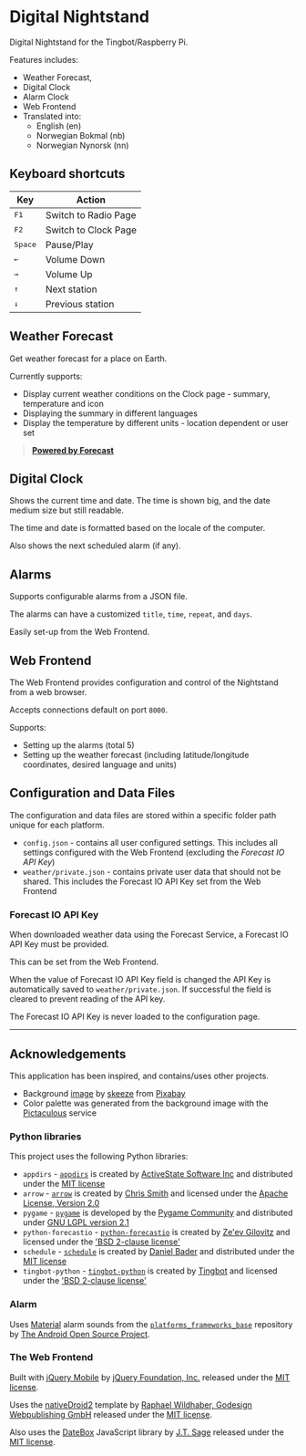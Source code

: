# Digital Nightstand #

Digital Nightstand for the Tingbot/Raspberry Pi.

Features includes:

* Weather Forecast,
* Digital Clock
* Alarm Clock
* Web Frontend
* Translated into:
    * English (en)
    * Norwegian Bokmal (nb)
    * Norwegian Nynorsk (nn)

## Keyboard shortcuts ##

Key               | Action
----------------- | ---------------------
<kbd>F1</kbd>     | Switch to Radio Page
<kbd>F2</kbd>     | Switch to Clock Page
<kbd>Space</kbd>  | Pause/Play
<kbd>&larr;</kbd> | Volume Down
<kbd>&rarr;</kbd> | Volume Up
<kbd>&uarr;</kbd> | Next station
<kbd>&darr;</kbd> | Previous station


## Weather Forecast ##

Get weather forecast for a place on Earth.

Currently supports:

* Display current weather conditions on the Clock page - summary, temperature 
  and icon
* Displaying the summary in different languages
* Display the temperature by different units - location dependent or user set

> **[Powered by Forecast](http://forecast.io/ "Powered by Forecast")**

## Digital Clock ##

Shows the current time and date. The time is shown big, and the date medium 
size but still readable.

The time and date is formatted based on the locale of the computer.

Also shows the next scheduled alarm (if any).

## Alarms ##

Supports configurable alarms from a JSON file.

The alarms can have a customized `title`, `time`, `repeat`, and `days`.

Easily set-up from the Web Frontend.

## Web Frontend ##

The Web Frontend provides configuration and control of the Nightstand from a 
web browser.

Accepts connections default on port `8000`.

Supports:

* Setting up the alarms (total 5)
* Setting up the weather forecast (including latitude/longitude coordinates, 
  desired language and units)


## Configuration and Data Files ##

The configuration and data files are stored within a specific folder path 
unique for each platform.

* `config.json` - contains all user configured settings. This includes all 
  settings configured with the Web Frontend (excluding the _Forecast IO API Key_)
* `weather/private.json` - contains private user data that should not be 
  shared. This includes the Forecast IO API Key set from the Web Frontend

### Forecast IO API Key ###

When downloaded weather data using the Forecast Service, a Forecast IO API Key
must be provided.

This can be set from the Web Frontend.

When the value of Forecast IO API Key field is changed the API Key is
automatically saved to `weather/private.json`. If successful the field is 
cleared to prevent reading of the API key.

The Forecast IO API Key is never loaded to the configuration page.

--------

## Acknowledgements ##

This application has been inspired, and contains/uses other projects.

* Background [image][background-image] by [skeeze][pixabay-skeeze] from 
  [Pixabay][pixabay]
* Color palette was generated from the background image with the 
  [Pictaculous][pictaculous] service

### Python libraries ###

This project uses the following Python libraries:

* `appdirs` - [`appdirs`][appdirs] is created by 
  [ActiveState Software Inc][activestate-software-inc] and distributed under 
  the [MIT license][appdirs-license]
* `arrow` - [`arrow`][arrow] is created by [Chris Smith][chris-smith] and 
  licensed under the [Apache License, Version 2.0][apache-license-2-0]
* `pygame` - [`pygame`][pygame] is developed by the 
  [Pygame Community][pygame-community] and distributed under 
  [GNU LGPL version 2.1][pygame-license]
* `python-forecastio` - [`python-forecastio`][python-forecastio] is created by 
  [Ze'ev Gilovitz][ZeevG] and licensed under the 
  ['BSD 2-clause license'][python-forecastio-license]
* `schedule` - [`schedule`][schedule] is created by 
  [Daniel Bader][daniel-bader] and distributed under the 
  [MIT license][schedule-license]
* `tingbot-python` - [`tingbot-python`][tingbot-python] is created by 
  [Tingbot][tingbot] and licensed under the 
  ['BSD 2-clause license'][tingbot-python-license]

### Alarm ###

Uses [Material][material-alarm-sounds] alarm sounds from the 
[`platforms_frameworks_base`][platforms-frameworks-base] repository by
[The Android Open Source Project][aosp].

### The Web Frontend ###

Built with [jQuery Mobile][jqm] by [jQuery Foundation, Inc.][jquery-foundation]
released under the [MIT license][jqm-license].

Uses the [nativeDroid2][nativeDroid2] template by 
[Raphael Wildhaber, Godesign Webpublishing GmbH][wildhaber] released under the 
[MIT license][nativeDroid2-license].

Also uses the [DateBox][jtsage-datebox] JavaScript library by 
[J.T. Sage][jtsage] released under the [MIT license][jtsage-datebox-license].


[background-image-old]: https://pixabay.com/en/banner-header-lines-light-rays-911778/ "background image"
[pixabay-geralt]: https://pixabay.com/en/users/geralt-9301/ "geralt"
[background-image]: https://pixabay.com/en/delicate-arch-night-stars-landscape-960279/ "background image"
[pixabay-skeeze]: https://pixabay.com/en/users/skeeze-272447/ "skeeze"
[pixabay]: https://pixabay.com/ "Pixabay"
[pictaculous]: http://pictaculous.com/ "Pictaculous"

[appdirs]: https://github.com/ActiveState/appdirs
[activestate-software-inc]: http://www.activestate.com/ "ActiveState Software Inc"
[appdirs-license]: https://github.com/ActiveState/appdirs/blob/master/LICENSE.txt "MIT license"
[arrow]: https://github.com/crsmithdev/arrow/
[chris-smith]: https://github.com/crsmithdev "Chris Smith"
[apache-license-2-0]: http://www.apache.org/licenses/LICENSE-2.0 "Apache License, Version 2.0"
[pygame]: http://www.pygame.org/
[pygame-community]: http://www.pygame.org/ "Pygame Community"
[pygame-license]: http://www.gnu.org/copyleft/lesser.html "GNU LGPL version 2.1"
[schedule]: https://github.com/dbader/schedule
[python-forecastio]: https://github.com/ZeevG/python-forecast.io "Forecast.io Wrapper"
[ZeevG]: http://zeevgilovitz.com/ "Ze'ev Gilovitz"
[python-forecastio-license]: https://github.com/ZeevG/python-forecast.io/blob/master/LICENSE.txt "BSD 2-clause license"
[daniel-bader]: https://twitter.com/dbader_org "Daniel Bader"
[schedule-license]: https://github.com/dbader/schedule/blob/master/LICENSE.txt "MIT license"
[tingbot-python]: https://github.com/tingbot/tingbot-python
[tingbot]: http://tingbot.com/ "Tingbot"
[tingbot-python-license]: https://github.com/tingbot/tingbot-python/blob/master/LICENSE "BSD 2-clause license"
[material-alarm-sounds]: https://github.com/android/platform_frameworks_base/tree/master/data/sounds/alarms/material/ogg "Material alarm sounds"
[platforms-frameworks-base]: https://github.com/android/platform_frameworks_base "platforms frameworks base"
[aosp]: http://source.android.com/ "The Android Open Source Project"
[material-icons]: https://github.com/google/material-design-icons/ "Material design icons"
[jqm]: http://jquerymobile.com/ "jQuery Mobile"
[jquery-foundation]: https://jquery.org/ "jQuery Foundation, Inc."
[jqm-license]: https://github.com/jquery/jquery-mobile/blob/master/LICENSE.txt "MIT license"
[nativeDroid2]: http://nativedroid.godesign.ch/ "nativeDroid2"
[wildhaber]: http://godesign.ch/ "Raphael Wildhaber, Godesign Webpublishing GmbH"
[nativeDroid2-license]: https://github.com/wildhaber/nativeDroid2/blob/master/LICENSE "MIT license"
[jtsage-datebox]: https://github.com/jtsage/jquery-mobile-datebox "Datebox"
[jtsage]: https://github.com/jtsage "J.T. Sage"
[jtsage-datebox-license]: https://github.com/jtsage/jquery-mobile-datebox/blob/master/LICENSE.txt "MIT license"
